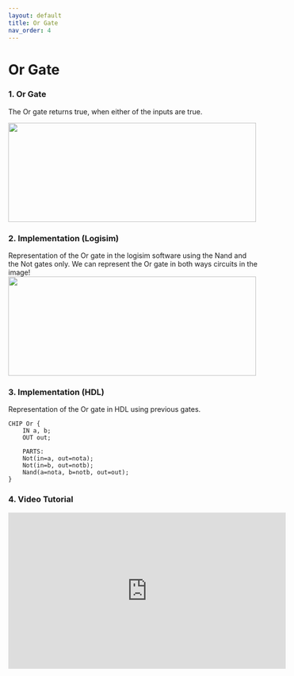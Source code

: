 ```yaml
---
layout: default
title: Or Gate
nav_order: 4
---
```

# Or Gate 

### 1. Or Gate
The Or gate returns true, when either of the inputs are true.

<img src="/nand2tetris/images/or.jpg" width="500" height="200px"/> 


### 2. Implementation (Logisim)
Representation of the Or gate in the logisim software using the Nand and the Not gates only.
We can represent the Or gate in both ways circuits in the image!
<img src="/nand2tetris/logisim/or.png" width="500" height="200px"/> 


### 3. Implementation (HDL)
Representation of the Or gate in HDL using previous gates.


```hdl
CHIP Or {
    IN a, b;
    OUT out;

    PARTS:
    Not(in=a, out=nota);
    Not(in=b, out=notb);
    Nand(a=nota, b=notb, out=out);
}
 ```
### 4. Video Tutorial

<iframe width="560" height="315" src="https://www.youtube.com/embed/K8kaVVCF2eU?si=zdC37urX9mQuALbs" title="YouTube video player" frameborder="0" allow="accelerometer; autoplay; clipboard-write; encrypted-media; gyroscope; picture-in-picture; web-share" referrerpolicy="strict-origin-when-cross-origin" allowfullscreen></iframe>